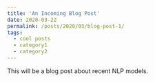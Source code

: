 ```yaml
---
title: 'An Incoming Blog Post'
date: 2020-03-22
permalink: /posts/2020/03/blog-post-1/
tags:
  - cool posts
  - category1
  - category2
---
```


This will be a blog post about recent NLP models. 
